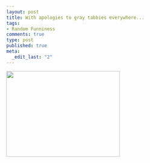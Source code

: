 ```yaml
--- 
layout: post
title: With apologies to gray tabbies everywhere...
tags: 
- Random Funniness
comments: true
type: post
published: true
meta: 
  _edit_last: "2"
---
```

<a href="http://brethorsting.com/blog/wp-content/uploads/2008/11/icahn.jpg"><img class="alignnone size-medium wp-image-807" title="icahn has cheezburger" src="http://brethorsting.com/blog/wp-content/uploads/2008/11/icahn-300x226.jpg" alt="" width="300" height="226" /></a>
